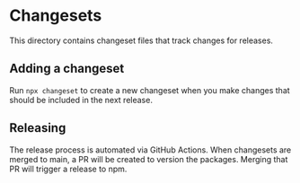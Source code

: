 # Changesets

This directory contains changeset files that track changes for releases.

## Adding a changeset

Run `npx changeset` to create a new changeset when you make changes that should be included in the next release.

## Releasing

The release process is automated via GitHub Actions. When changesets are merged to main, a PR will be created to version the packages. Merging that PR will trigger a release to npm.